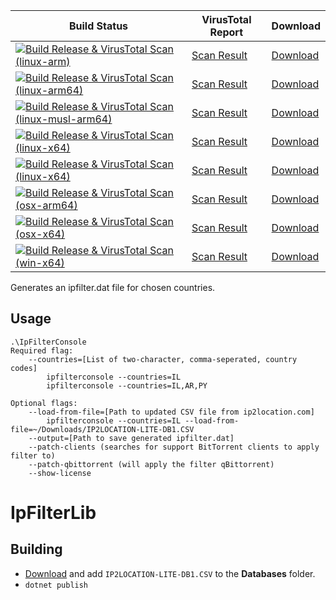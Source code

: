﻿| Build Status | VirusTotal Report | Download |
|--------------|-------------------|----------|
| [![Build Release & VirusTotal Scan (linux-arm)](https://github.com/soyfrien/IpFilterGenerator/actions/workflows/build-linux-arm.yml/badge.svg)](https://github.com/soyfrien/IpFilterGenerator/actions/workflows/build-linux-arm.yml) | [Scan Result]() | [Download]() |
| [![Build Release & VirusTotal Scan (linux-arm64)](https://github.com/soyfrien/IpFilterGenerator/actions/workflows/build-linux-arm64.yml/badge.svg)](https://github.com/soyfrien/IpFilterGenerator/actions/workflows/build-linux-arm64.yml) | [Scan Result]() | [Download](https://github.com/soyfrien/IpFilterGenerator/releases/download/v/IpFilterConsole-linux-arm64.zip) |
| [![Build Release & VirusTotal Scan (linux-musl-arm64)](https://github.com/soyfrien/IpFilterGenerator/actions/workflows/build-linux-musl-arm64.yml/badge.svg)](https://github.com/soyfrien/IpFilterGenerator/actions/workflows/build-linux-musl-arm64.yml) | [Scan Result]() | [Download]() |
| [![Build Release & VirusTotal Scan (linux-x64)](https://github.com/soyfrien/IpFilterGenerator/actions/workflows/build-linux.yml/badge.svg)](https://github.com/soyfrien/IpFilterGenerator/actions/workflows/build-linux.yml) | [Scan Result]() | [Download](https://github.com/soyfrien/IpFilterGenerator/releases/download/v/IpFilterConsole-linux-x64.zip) |
| [![Build Release & VirusTotal Scan (linux-x64)](https://github.com/soyfrien/IpFilterGenerator/actions/workflows/build-linux.yml/badge.svg)](https://github.com/soyfrien/IpFilterGenerator/actions/workflows/build-linux.yml) | [Scan Result]() | [Download](https://github.com/soyfrien/IpFilterGenerator/releases/download/v/IpFilterConsole-linux-x64.zip) |
| [![Build Release & VirusTotal Scan (osx-arm64)](https://github.com/soyfrien/IpFilterGenerator/actions/workflows/build-mac.yml/badge.svg)](https://github.com/soyfrien/IpFilterGenerator/actions/workflows/build-mac.yml) | [Scan Result]() | [Download](https://github.com/soyfrien/IpFilterGenerator/releases/download/v1.2.3.2/IpFilterConsole-osx-arm64.zip) |
| [![Build Release & VirusTotal Scan (osx-x64)](https://github.com/soyfrien/IpFilterGenerator/actions/workflows/build-mac.yml/badge.svg)](https://github.com/soyfrien/IpFilterGenerator/actions/workflows/build-mac.yml) | [Scan Result]() | [Download](https://github.com/soyfrien/IpFilterGenerator/releases/download/v1.2.3.2/IpFilterConsole-osx-x64.zip) |
| [![Build Release & VirusTotal Scan (win-x64)](https://github.com/soyfrien/IpFilterGenerator/actions/workflows/build-windows.yml/badge.svg)](https://github.com/soyfrien/IpFilterGenerator/actions/workflows/build-windows.yml) | [Scan Result]() | [Download](https://github.com/soyfrien/IpFilterGenerator/releases/download/v1.2.3.2/IpFilterConsole-win-x64.zip) |


Generates an ipfilter.dat file for chosen countries.

## Usage

```
.\IpFilterConsole
Required flag:
    --countries=[List of two-character, comma-seperated, country codes]
        ipfilterconsole --countries=IL
        ipfilterconsole --countries=IL,AR,PY

Optional flags:
    --load-from-file=[Path to updated CSV file from ip2location.com]
        ipfilterconsole --countries=IL --load-from-file=~/Downloads/IP2LOCATION-LITE-DB1.CSV
    --output=[Path to save generated ipfilter.dat]
    --patch-clients (searches for support BitTorrent clients to apply filter to)
    --patch-qbittorrent (will apply the filter qBittorrent)
    --show-license
```

# IpFilterLib
## Building
 - [Download](https://lite.ip2location.com/ip2location-lite#database) and add ```IP2LOCATION-LITE-DB1.CSV``` to the **Databases** folder.
 - ```dotnet publish```
